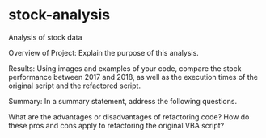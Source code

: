 # stock-analysis
Analysis of stock data

Overview of Project: Explain the purpose of this analysis.

Results: Using images and examples of your code, compare the stock performance between 2017 and 2018, as well as the execution times of the original script and the refactored script.

Summary: In a summary statement, address the following questions.

What are the advantages or disadvantages of refactoring code?
How do these pros and cons apply to refactoring the original VBA script?
